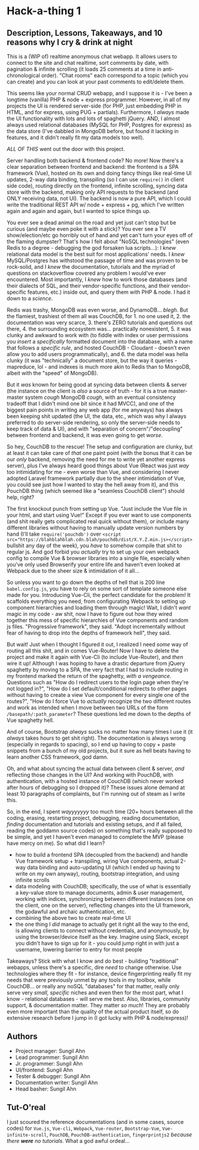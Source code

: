 # Hack-a-thing 1
## Description, Lessons, Takeaways, and 10 reasons why I cry & drink at night
This is a (WIP of) realtime anonymous chat webapp. It allows users to connect to the site and chat realtime, sort comments by date, with pagination & infinite scrolling (it loads 25 comments at a time in anti-chronological order). "Chat rooms" each correspond to a topic (which you can create) and you can look at your past comments to edit/delete them.

This seems like your normal CRUD webapp, and I suppose it is - I've been a longtime (vanilla) PHP & node + express programmer. However, in all of my projects the UI is rendered server-side (for PHP, just embedding PHP in HTML, and for express, using PUG + partials). Furthermore, I *always* made the UI functionality with lots and lots of spaghetti jQuery. AND, I almost always used relational databases (MySQL for PHP, Postgres for express) as the data store (I've dabbled in MongoDB before, but found it lacking in features, and it didn't really fit my data models too well).

*ALL OF THIS* went out the door with this project.

Server handling both backend & frontend code? No more! Now there's a clear separation between frontend and backend: the frontend is a SPA framework (Vue), hosted on its own and doing fancy things like real-time UI updates, 2-way data binding, transpiling (so I can use `require()` in client side code), routing directly on the frontend, infinite scrolling, syncing data store with the backend, making only API requests to the backend (and ONLY receiving data, not UI). The backend is now a pure API, which I could write the traditional REST API w/ node + express + pg, which I've written again and again and again, but I wanted to spice things up.

You ever see a dead animal on the road and yet just can't stop but be curious (and maybe even poke it with a stick)? You ever see a TV show/election/etc go horribly out of hand and yet can't turn your eyes off of the flaming dumpster? That's how I felt about "NoSQL technologies" (even Redis to a degree - debugging the god forsaken lua scripts...): I *knew* relational data model is the best suit for most applications' needs. I *knew* MySQL/Postgres has withstood the passage of time and was proven to be rock-solid, and I *knew* the documentation, tutorials and the myriad of questions on stackoverflow covered any problem I would've ever encountered. Most importantly, I *knew* how to work those databases (and their dialects of SQL, and their vendor-specific functions, and their vendor-specific features, etc.) inside out, and query them with PHP & node. I had it down to a *science*.

Redis was trashy, MongoDB was even worse, and DynamoDB... *blegh*. But the flamiest, trashiest of them all was CouchDB, for 1. no one used it, 2. the documentation was very scarce, 3. there's ZERO tutorials and questions out there, 4. the surrounding ecosystem was... practically nonexistent, 5. it was clunky and awkward to work with (to fiddle with index or user permissions you *insert* a *specifically* formatted document into the database, with a name that follows a *specific rule*, and hosted CouchDB - Cloudant - doesn't even allow you to add users programmatically), and 6. the data model was hella clunky (it was "technically" a document store, but the way it queries - mapreduce, lol - and indexes is much more akin to Redis than to MongoDB, albeit with the "speed" of MongoDB).

But it *was* known for being good at syncing data between clients & server (the instance on the client is *also* a source of truth - for it is a true master-master system *cough* MongoDB *cough*, with an eventual consistency tradeoff that I didn't mind one bit since it had MVCC), and one of the biggest pain points in writing any web app (for me anyways) has always been keeping shit updated (the UI, the data, etc., which was why I always preferred to do server-side rendering, so only the server-side needs to keep track of data & UI), and with "separation of concern"/"decoupling" between frontend and backend, it was even going to get *worse*.

So hey, CouchDB to the rescue! The setup and configuration are clunky, but at least it can take care of *that* one paint point (with the bonus that it can be our *only* backend, removing the need for me to write yet another express server), plus I've always heard good things about Vue (React was just *way* too intimidating for me - even worse than Vue, and considering I never adopted Laravel framework partially due to the sheer intimidation of Vue, you could see just how I wanted to stay the hell away from it), and this PouchDB thing (which seemed like a "seamless CouchDB client") should help, right?

The first knockout punch from setting up Vue. "Just include the Vue file in your html, and start using Vue!" Except if you ever want to use components (and shit really gets complicated real quick without them), or include many different libraries without having to manually update version numbers by hand (I'll take `require('pouchdb')` over `<script src="https://blahblahblah.cdn.blah/pouchdb/dist/X.Y.Z.min.js></script>` bullshit any day of the week), you *have* to somehow compile that shit to regular js. And god forbid you *actually* try to set up your own webpack config to compile Vue & browser libraries into a single file, especially when you've only used Browserify your entire life and haven't even looked at Webpack due to the sheer size & intimidation of it all...

So unless you want to go down the depths of hell that is 200 line `babel.config.js`, you have to rely on some sort of template someone else made for you. Introducing Vue-Cli, the perfect candidate for the problem! It scaffolds everything you need, from configurating Webpack to setting up component hierarchies and loading them through magic! Wait, I didn't *want* magic in my code - aw shit, now I have to figure out how they wired together this mess of specific hierarchies of Vue components and random js files. "Progressive framework", they said. "Adopt incrementally without fear of having to drop into the depths of framework hell", they said.

But wait! Just when I thought I figured it out, I realized I need *some* way of routing all this shit, and in comes Vue-Router! Now I have to delete the project and make it again with Vue-Cli (to include Vue-Router), and *then* wire it up! Although I was hoping to have a drastic departure from jQuery spaghetty by moving to a SPA, the very fact that I had to include routing in my frontend marked the return of the spaghetty, *with a vengeance*. Questions such as "How do I redirect users to the login page when they're not logged in?", "How do I set default/conditional redirects to other pages without having to create a view Vue component for every single one of the routes?", "How do I force Vue to *actually* recognize the two different routes and work as intended when I move between two URLs of the form `/basepath/:path_parameter`? These questions led me down to the depths of Vue spaghetty hell.

And of course, Bootstrap *always* sucks no matter how many times I use it (it *always* takes hours to get shit right). The documentation is always wrong (especially in regards to spacing), so I end up having to copy + paste snippets from a bunch of my old projects, but it sure as hell beats having to learn another CSS framework, god damn.

Oh, and what about syncing the actual data between client & server, *and* reflecting those changes in the UI? And working with PouchDB, with authentication, with a hosted instance of CouchDB (which never worked after hours of debugging so I dropped it)? These issues alone demand at least 10 paragraphs of complaints, but I'm running out of steam as I write this.

So, in the end, I spent *wayyyyyyy* too much time (20+ hours between all the coding, erasing, restarting project, debugging, reading documentation, *finding* documentation and tutorials and existing setups, and if all failed, reading the goddamn source codes) on something that's really supposed to be simple, and yet I haven't even managed to complete the MVP (please have mercy on me). So what did I learn?
- how to build a frontend SPA (decoupled from the backend) and handle Vue framework setup + transpiling, wiring Vue components, actual 2-way data binding and auto-updating UI (which I ended up having to write on my own anyway), routing, bootstrap integration, and using infinite scrolls
- data modeling with CouchDB; specifically, the use of what is essentially a key-value store to manage documents, admin & user management, working with indices, synchronizing between different instances (one on the client, one on the server), reflecting changes into the UI framework, the godawful and archaic authentication, etc.
- combining the above two to create real-time UI
- the one thing I *did* manage to actually get it right all the way to the end, is allowing clients to connect without credentials, and anonymously, by using the browser/device itself as the key. Imagine using Slack, except you didn't have to sign up for it - you could jump right in with just a username, lowering barrier to entry for most people

Takeaways? Stick with what I know and do best - building "traditional" webapps, unless there's a specific, dire *need* to change otherwise. Use technologies where they fit - for instance, device fingerprinting really fit my needs that were previously unmet by any tools in my toolbox, while CouchDB... or really any noSQL "databases" for that matter, really only serve very *small, specific* niches and even then for the most part, what I know - relational databases - will serve me best. Also, libraries, community support, & documentation matter. They matter *so much*! They are probably even more important than the quality of the actual product itself, so do extensive research before I jump in (I got lucky with PHP & node/express)!

## Authors
- Project manager: Sungil Ahn
- Lead programmer: Sungil Ahn
- Jr. programmer: Sungil Ahn
- UI/frontend: Sungil Ahn
- Tester & debugger: Sungil Ahn
- Documentation writer: Sungil Ahn
- Head basher: Sungil Ahn

## Tut-O'real
I just scoured the reference documentations (and in some cases, source codes) for `Vue.js`, `Vue-cli`, `Webpack`, `Vue-router`, `Bootstrap-Vue`, `Vue-infinite-scroll`, `PouchDB`, `PouchDB-authentication`, `fingerprintjs2` *because there ***were*** no tutorials*. What a god awful ordeal...
